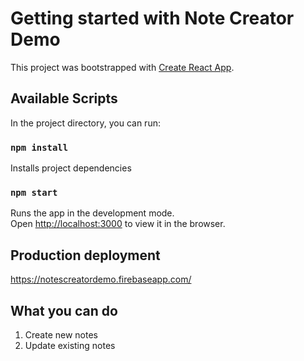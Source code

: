 # Getting started with Note Creator Demo

This project was bootstrapped with [Create React App](https://github.com/facebook/create-react-app).

## Available Scripts

In the project directory, you can run:

### `npm install`

Installs project dependencies

### `npm start`

Runs the app in the development mode.\
Open [http://localhost:3000](http://localhost:3000) to view it in the browser.

## Production deployment 

https://notescreatordemo.firebaseapp.com/

## What you can do

1. Create new notes
1. Update existing notes

